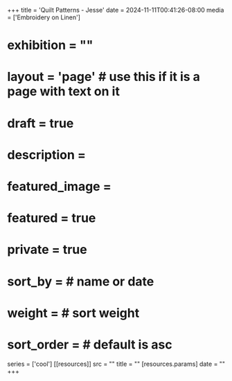 +++
title = 'Quilt Patterns - Jesse'
date = 2024-11-11T00:41:26-08:00
media = ['Embroidery on Linen']
# exhibition = ""
# layout = 'page' # use this if it is a page with text on it
# draft = true
# description = 
# featured_image = 
# featured = true
# private = true
# sort_by = # name or date
# weight = # sort weight
# sort_order = # default is asc
series = ['cool']
[[resources]]
  src = ""
  title = ""
  [resources.params]
  date = ""
+++
